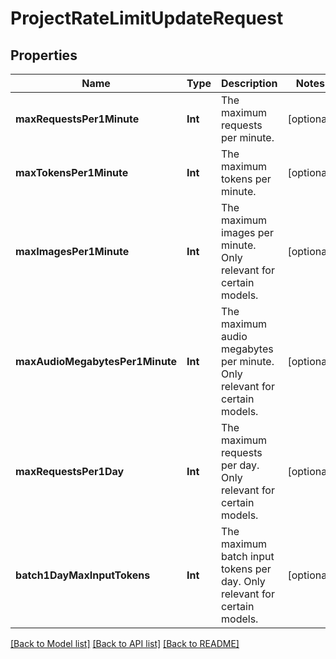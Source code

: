 # ProjectRateLimitUpdateRequest

## Properties
Name | Type | Description | Notes
------------ | ------------- | ------------- | -------------
**maxRequestsPer1Minute** | **Int** | The maximum requests per minute. | [optional] 
**maxTokensPer1Minute** | **Int** | The maximum tokens per minute. | [optional] 
**maxImagesPer1Minute** | **Int** | The maximum images per minute. Only relevant for certain models. | [optional] 
**maxAudioMegabytesPer1Minute** | **Int** | The maximum audio megabytes per minute. Only relevant for certain models. | [optional] 
**maxRequestsPer1Day** | **Int** | The maximum requests per day. Only relevant for certain models. | [optional] 
**batch1DayMaxInputTokens** | **Int** | The maximum batch input tokens per day. Only relevant for certain models. | [optional] 

[[Back to Model list]](../README.md#documentation-for-models) [[Back to API list]](../README.md#documentation-for-api-endpoints) [[Back to README]](../README.md)



